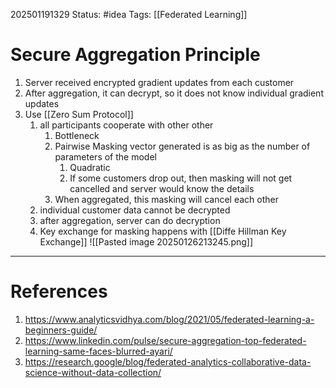 202501191329
Status: #idea
Tags: [[Federated Learning]]

# Secure Aggregation Principle


1. Server received encrypted gradient updates from each customer
2. After aggregation, it can decrypt, so it does not know individual gradient updates
3. Use [[Zero Sum Protocol]] 
	1. all participants cooperate with other other
		1. Bottleneck
		2. Pairwise Masking vector generated is as big as the number of parameters of the model
			1. Quadratic
			2. If some customers drop out, then masking will not get cancelled and server would know the details
		3. When aggregated, this masking will cancel each other
	2. individual customer data cannot be decrypted
	3. after aggregation, server can do decryption
	4. Key exchange for masking happens with [[Diffe Hillman Key Exchange]]
![[Pasted image 20250126213245.png]]
---
# References

1. https://www.analyticsvidhya.com/blog/2021/05/federated-learning-a-beginners-guide/
2. https://www.linkedin.com/pulse/secure-aggregation-top-federated-learning-same-faces-blurred-ayari/
3. https://research.google/blog/federated-analytics-collaborative-data-science-without-data-collection/